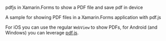  pdfjs in Xamarin.Forms to show a PDF file and save pdf in device
 
A sample for showing PDF files in a Xamarin.Forms application with pdf.js

For iOS you can use the regular `WebView` to show PDFs, for Android (and Windows) you can leverage [pdf.js](https://mozilla.github.io/pdf.js/).
